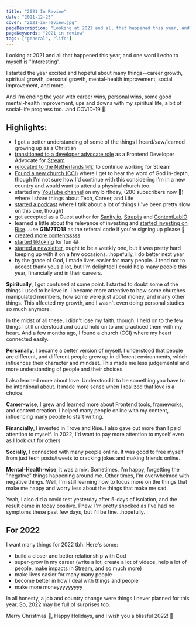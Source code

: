 ```yaml
---
title: "2021 In Review"
date: "2021-12-25"
cover: "2021-in-review.jpg"
pageDescription: "Looking at 2021 and all that happened this year, and one word I echo to myself is 'Interesting'...quite a year!!"
pageKeywords: "2021 in review"
tags: ["general", "life"]
---
```


Looking at 2021 and all that happened this year, and one word I echo to myself is "Interesting".

I started the year excited and hopeful about many things--career growth, spiritual growth, personal growth, mental-health improvement, social improvement, and more.

And I'm ending the year with career wins, personal wins, some good mental-health improvement, ups and downs with my spiritual life, a bit of social-life progress too...and COVID-19 🥲.

## Highlights:

- I got a better understanding of some of the things I heard/saw/learned growing up as a Christian
- [transitioned to a developer advocate role](https://twitter.com/iamdillion/status/1443201703218647044?s=21) as a Frontend Developer Advocate for [Stream](https://getstream.io)
- [relocated to the Netherlands 🇳🇱](https://twitter.com/iamdillion/status/1472566702164656130?s=21) to continue working for Stream
- [Found a new church (CCI)](https://twitter.com/iamdillion/status/1452269822549581831?s=21) where I get to hear the word of God in-depth, though I'm not sure how I'd continue with this considering I'm in a new country and would want to attend a physical church too.
- started my [YouTube channel](https://youtube.com/c/dillionmegida) on my birthday, (200 subscribers now 🚀) where I share things about Tech, Career, and Life
- [started a podcast](https://anchor.fm/dillion-megida) where I talk about a lot of things (I've been pretty slow on this one, though)
- got accepted as a Guest author for [Sanity.io](https://sanity.io), [Strapijs](https://strapijs.com) and [ContentLabIO](https://contentlab.io)
- learned a little about the relevance of investing and [started investing on Rise](https://rise.capital/)...use **G1M7TQ18** as the referral code if you're signing up please 🥺
- [created more contentsssss](https://dillionmegida.com/contents)
- [started tiktoking](https://tiktok.com/@iamdillion) for fun 😂
- [started a newsletter](http://newsletter.dillionmegida.com/), ought to be a weekly one, but it was pretty hard keeping up with it on a few occasions...hopefully, I do better next year
- by the grace of God, I made lives easier for many people...I tend not to accept thank yous a lot, but I'm delighted I could help many people this year, financially and in their careers.

**Spiritually**, I got confused at some point. I started to doubt some of the things I used to believe in. I became more attentive to how some churches manipulated members, how some were just about money, and many other things. This affected my growth, and I wasn't even doing personal studies so much anymore.

In the midst of all these, I didn't lose my faith, though. I held on to the few things I still understood and could hold on to and practiced them with my heart. And a few months ago, I found a church (CCI) where my heart connected easily.

**Personally**, I became a better version of myself. I understood that people are different, and different people grew up in different environments, which influences their character and mindset. This made me less judgemental and more understanding of people and their choices.

I also learned more about love. Understood it to be something you have to be intentional about. It made more sense when I realized that love is a choice.

**Career-wise**, I grew and learned more about Frontend tools, frameworks, and content creation. I helped many people online with my content, influencing many people to start writing.

**Financially**, I invested in Trove and Rise. I also gave out more than I paid attention to myself. In 2022, I'd want to pay more attention to myself even as I look out for others.

**Socially**, I connected with many people online. It was good to free myself from just tech posts/tweets to cracking jokes and making friends online.

**Mental-Health-wise**, it was a mix. Sometimes, I'm happy, forgetting the "negative" things happening around me. Other times, I'm overwhelmed with negative things. Well, I'm still learning how to focus more on the things that make me happy and worry less about the things that make me sad.

Yeah, I also did a covid test yesterday after 5-days of isolation, and the result came in today positive. Phew. I'm pretty shocked as I've had no symptoms these past few days, but I'll be fine...hopefully.

## For 2022

I want many things for 2022 tbh. Here's some:

- build a closer and better relationship with God
- super-grow in my career (write a lot, create a lot of videos, help a lot of people, make impacts in Stream, and so much more)
- make lives easier for many many people
- become better in how I deal with things and people
- make more moneyyyyyyyyy

In all honesty, a job and country change were things I never planned for this year. So, 2022 may be full of surprises too.

Merry Christmas 🎉, Happy Holidays, and I wish you a blissful 2022! 🥂
